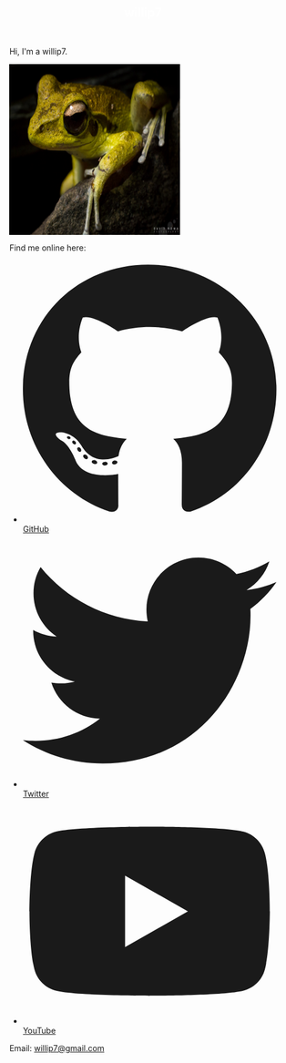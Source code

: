 <!DOCTYPE html><html lang="en"><head><meta charSet="utf-8"/><meta http-equiv="x-ua-compatible" content="ie=edge"/><meta name="viewport" content="width=device-width, initial-scale=1, shrink-to-fit=no"/><meta data-react-helmet="true" name="description" content="willip7&#x27;s Webpage"/><meta data-react-helmet="true" property="og:title" content="Home"/><meta data-react-helmet="true" property="og:description" content="willip7&#x27;s Webpage"/><meta data-react-helmet="true" property="og:type" content="website"/><meta data-react-helmet="true" name="twitter:card" content="summary"/><meta data-react-helmet="true" name="twitter:creator" content="@prvnsmpth"/><meta data-react-helmet="true" name="twitter:title" content="Home"/><meta data-react-helmet="true" name="twitter:description" content="willip7&#x27;s Webpage"/><link rel="icon" href="/favicon-32x32.png?v=2015995a566d4f52273492554c3d6206" type="image/png"/><link rel="manifest" href="/manifest.webmanifest" crossorigin="anonymous"/><meta name="theme-color" content="#663399"/><link rel="apple-touch-icon" sizes="48x48" href="/icons/icon-48x48.png?v=2015995a566d4f52273492554c3d6206"/><link rel="apple-touch-icon" sizes="72x72" href="/icons/icon-72x72.png?v=2015995a566d4f52273492554c3d6206"/><link rel="apple-touch-icon" sizes="96x96" href="/icons/icon-96x96.png?v=2015995a566d4f52273492554c3d6206"/><link rel="apple-touch-icon" sizes="144x144" href="/icons/icon-144x144.png?v=2015995a566d4f52273492554c3d6206"/><link rel="apple-touch-icon" sizes="192x192" href="/icons/icon-192x192.png?v=2015995a566d4f52273492554c3d6206"/><link rel="apple-touch-icon" sizes="256x256" href="/icons/icon-256x256.png?v=2015995a566d4f52273492554c3d6206"/><link rel="apple-touch-icon" sizes="384x384" href="/icons/icon-384x384.png?v=2015995a566d4f52273492554c3d6206"/><link rel="apple-touch-icon" sizes="512x512" href="/icons/icon-512x512.png?v=2015995a566d4f52273492554c3d6206"/><link as="script" rel="preload" href="/webpack-runtime-633b902117a92100e18a.js"/><link as="script" rel="preload" href="/framework-445649399d1c721f1f74.js"/><link as="script" rel="preload" href="/app-868b01a2261d4c17784c.js"/><link as="script" rel="preload" href="/styles-e9d24b1846c7d6eb9685.js"/><link as="script" rel="preload" href="/a9a7754c-f880800cb792eefdebe3.js"/><link as="script" rel="preload" href="/11a94a3e73140724a8de4b52d94986fe0f3aacd5-b7234dcca0e19428aaa2.js"/><link as="script" rel="preload" href="/component---src-pages-index-js-de36e8c1b6e559635fbd.js"/><link as="fetch" rel="preload" href="/page-data/index/page-data.json" crossorigin="anonymous"/><link as="fetch" rel="preload" href="/page-data/sq/d/1132682437.json" crossorigin="anonymous"/><link as="fetch" rel="preload" href="/page-data/sq/d/3649515864.json" crossorigin="anonymous"/><link as="fetch" rel="preload" href="/page-data/sq/d/63159454.json" crossorigin="anonymous"/><link as="fetch" rel="preload" href="/page-data/app-data.json" crossorigin="anonymous"/></head><body><div id="___gatsby"><div style="outline:none" tabindex="-1" id="gatsby-focus-wrapper"><header style="margin-top:1.45rem;margin-bottom:1.45rem"><div style="margin:0 auto;max-width:960px;padding:1.45rem 1.0875rem;display:flex;justify-content:space-between"><h2 style="margin:0;flex-grow:1"><a aria-current="page" style="color:white;text-decoration:none;border-bottom:none" class="" href="/">willip7</a></h2><div></div></div></header><div style="margin:0 auto;max-width:960px;padding:0 1.0875rem 1.45rem"><main><p>Hi, I&#x27;m a willip7.</p><img id="img" src="willip7.jpg" alt="willip7" align="center" height="300" width="300"><p>Find me online here:</p><ul class="index-module--list--3C1Zu"><li><div class="index-module--linkContainer--27eNj"><svg aria-hidden="true" focusable="false" data-prefix="fab" data-icon="github" class="svg-inline--fa fa-github fa-w-16 fa-2x " role="img" xmlns="http://www.w3.org/2000/svg" viewBox="0 0 496 512"><path fill="currentColor" d="M165.9 397.4c0 2-2.3 3.6-5.2 3.6-3.3.3-5.6-1.3-5.6-3.6 0-2 2.3-3.6 5.2-3.6 3-.3 5.6 1.3 5.6 3.6zm-31.1-4.5c-.7 2 1.3 4.3 4.3 4.9 2.6 1 5.6 0 6.2-2s-1.3-4.3-4.3-5.2c-2.6-.7-5.5.3-6.2 2.3zm44.2-1.7c-2.9.7-4.9 2.6-4.6 4.9.3 2 2.9 3.3 5.9 2.6 2.9-.7 4.9-2.6 4.6-4.6-.3-1.9-3-3.2-5.9-2.9zM244.8 8C106.1 8 0 113.3 0 252c0 110.9 69.8 205.8 169.5 239.2 12.8 2.3 17.3-5.6 17.3-12.1 0-6.2-.3-40.4-.3-61.4 0 0-70 15-84.7-29.8 0 0-11.4-29.1-27.8-36.6 0 0-22.9-15.7 1.6-15.4 0 0 24.9 2 38.6 25.8 21.9 38.6 58.6 27.5 72.9 20.9 2.3-16 8.8-27.1 16-33.7-55.9-6.2-112.3-14.3-112.3-110.5 0-27.5 7.6-41.3 23.6-58.9-2.6-6.5-11.1-33.3 2.6-67.9 20.9-6.5 69 27 69 27 20-5.6 41.5-8.5 62.8-8.5s42.8 2.9 62.8 8.5c0 0 48.1-33.6 69-27 13.7 34.7 5.2 61.4 2.6 67.9 16 17.7 25.8 31.5 25.8 58.9 0 96.5-58.9 104.2-114.8 110.5 9.2 7.9 17 22.9 17 46.4 0 33.7-.3 75.4-.3 83.6 0 6.5 4.6 14.4 17.3 12.1C428.2 457.8 496 362.9 496 252 496 113.3 383.5 8 244.8 8zM97.2 352.9c-1.3 1-1 3.3.7 5.2 1.6 1.6 3.9 2.3 5.2 1 1.3-1 1-3.3-.7-5.2-1.6-1.6-3.9-2.3-5.2-1zm-10.8-8.1c-.7 1.3.3 2.9 2.3 3.9 1.6 1 3.6.7 4.3-.7.7-1.3-.3-2.9-2.3-3.9-2-.6-3.6-.3-4.3.7zm32.4 35.6c-1.6 1.3-1 4.3 1.3 6.2 2.3 2.3 5.2 2.6 6.5 1 1.3-1.3.7-4.3-1.3-6.2-2.2-2.3-5.2-2.6-6.5-1zm-11.4-14.7c-1.6 1-1.6 3.6 0 5.9 1.6 2.3 4.3 3.3 5.6 2.3 1.6-1.3 1.6-3.9 0-6.2-1.4-2.3-4-3.3-5.6-2z"></path></svg><a href="https://github.com/willip7" class="index-module--link--3a3Th">GitHub</a></div></li><li><div class="index-module--linkContainer--27eNj"><svg aria-hidden="true" focusable="false" data-prefix="fab" data-icon="twitter" class="svg-inline--fa fa-twitter fa-w-16 fa-2x " role="img" xmlns="http://www.w3.org/2000/svg" viewBox="0 0 512 512"><path fill="currentColor" d="M459.37 151.716c.325 4.548.325 9.097.325 13.645 0 138.72-105.583 298.558-298.558 298.558-59.452 0-114.68-17.219-161.137-47.106 8.447.974 16.568 1.299 25.34 1.299 49.055 0 94.213-16.568 130.274-44.832-46.132-.975-84.792-31.188-98.112-72.772 6.498.974 12.995 1.624 19.818 1.624 9.421 0 18.843-1.3 27.614-3.573-48.081-9.747-84.143-51.98-84.143-102.985v-1.299c13.969 7.797 30.214 12.67 47.431 13.319-28.264-18.843-46.781-51.005-46.781-87.391 0-19.492 5.197-37.36 14.294-52.954 51.655 63.675 129.3 105.258 216.365 109.807-1.624-7.797-2.599-15.918-2.599-24.04 0-57.828 46.782-104.934 104.934-104.934 30.213 0 57.502 12.67 76.67 33.137 23.715-4.548 46.456-13.32 66.599-25.34-7.798 24.366-24.366 44.833-46.132 57.827 21.117-2.273 41.584-8.122 60.426-16.243-14.292 20.791-32.161 39.308-52.628 54.253z"></path></svg><a href="https://twitter.com/willip7" class="index-module--link--3a3Th">Twitter</a></div></li><li><div class="index-module--linkContainer--27eNj"><svg aria-hidden="true" focusable="false" data-prefix="fab" data-icon="youtube" class="svg-inline--fa fa-youtube fa-w-18 fa-2x " role="img" xmlns="http://www.w3.org/2000/svg" viewBox="0 0 576 512"><path fill="currentColor" d="M549.655 124.083c-6.281-23.65-24.787-42.276-48.284-48.597C458.781 64 288 64 288 64S117.22 64 74.629 75.486c-23.497 6.322-42.003 24.947-48.284 48.597-11.412 42.867-11.412 132.305-11.412 132.305s0 89.438 11.412 132.305c6.281 23.65 24.787 41.5 48.284 47.821C117.22 448 288 448 288 448s170.78 0 213.371-11.486c23.497-6.321 42.003-24.171 48.284-47.821 11.412-42.867 11.412-132.305 11.412-132.305s0-89.438-11.412-132.305zm-317.51 213.508V175.185l142.739 81.205-142.739 81.201z"></path></svg><a href="https://www.youtube.com/willip7" class="index-module--link--3a3Th">YouTube</a></div></li></ul><p>Email:<!-- --> <a href="mailto:willip7@gmail.com" color="white">willip7@gmail.com</a></p><div class="index-module--imageContainer--KtYa0"></div></main><footer style="margin-top:2rem"></footer></div></div><div id="gatsby-announcer" style="position:absolute;top:0;width:1px;height:1px;padding:0;overflow:hidden;clip:rect(0, 0, 0, 0);white-space:nowrap;border:0" aria-live="assertive" aria-atomic="true"></div></div></body></html>
